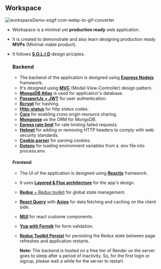 ## Workspace

![workspaceDemo-ezgif com-webp-to-gif-converter](https://github.com/user-attachments/assets/fc3a71e3-1f9d-46ba-aa4c-e6a3d3555356)

* Workspace is a minimal yet **production ready** web application.
* It is created to demonstrate and also learn designing production ready **MVPs** (Minimal viable product).
* It follows [**S.O.L.I.D**](https://www.freecodecamp.org/news/solid-design-principles-in-software-development/) design priciples.

  ### Backend
  * The backend of the application is designed using [**Express Nodejs**](https://expressjs.com/) framework.
  * It's designed using [**MVC**](https://blog.logrocket.com/building-structuring-node-js-mvc-application/) (Modal-View-Controller) design pattern.
  * [**MongoDB Atlas**](https://www.mongodb.com/docs/atlas/) is used for application's database.
  * [**PassportJs + JWT**](https://www.passportjs.org/) for user authentication.
  * [**Bcrypt**](https://github.com/kelektiv/node.bcrypt.js#readme) for hashing.
  * [**Http-status**](https://github.com/adaltas/node-http-status/#readme) for http status codes.
  * [**Cors**](https://github.com/expressjs/cors#readme) for enabling cross origin resource sharing.
  * [**Mongoose**](https://mongoosejs.com/docs/documents.html) as the ORM for MongoDB.
  * [**Epress rate limit**](https://express-rate-limit.mintlify.app/overview) for rate limiting failed requests.
  * [**Helmet**](https://blog.logrocket.com/using-helmet-node-js-secure-application/) for adding or removing HTTP headers to comply with web security standards.
  * [**Cookie parser**](https://github.com/expressjs/cookie-parser#readme) for parsing cookies.
  * [**Dotenv**](https://github.com/motdotla/dotenv#readme) for loading environment variables from a .env file into process.env.

  #### Frontend
  * The UI of the application is designed using [**Reactjs**](https://react.dev/learn) framework.
  * It uses [**Layered & Flux architecture**](https://www.bacancytechnology.com/blog/react-architecture-patterns-and-best-practices) for the app's design.
  * [**Redux** + Redux toolkit](https://redux-toolkit.js.org/introduction/getting-started) for global state management.
  * [**React Query**](https://tanstack.com/query/latest/docs/framework/react/overview) with [**Axios**](https://axios-http.com/docs/intro) for data fetching and caching on the client side.
  * [**MUI**](https://mui.com/) for react custome components.
  * [**Yup with Formik**](https://formik.org/docs/guides/validation) for form validation.
  * [**Redux Toolkit Persist**](https://redux-toolkit.js.org/rtk-query/usage/persistence-and-rehydration) for persisting the Redux state between page refreshes and application restarts.

    **Note:** The backend is hosted on a free tier of Render so the server goes to sleep after a period of inactivity. So, for the first login or signup, please wait a while for the server to restart.
